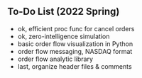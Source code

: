 ## To-Do List (2022 Spring)

* ok, efficient proc func for cancel orders
* ok, zero-intelligence simulation
* basic order flow visualization in Python
* order flow messaging, NASDAQ format
* order flow analytic library
* last, organize header files & comments
